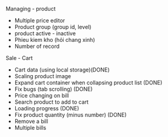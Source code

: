 Managing - product
- Multiple price editor
- Product group (group id, level)
- product active - inactive
- Phieu kiem kho (hỏi chang xinh)
- Number of record


Sale - Cart
- Cart data (using local storage)(DONE)
- Scaling product image 
- Expand cart container when collapsing product list (DONE)
- Fix bugs (tab scrolling) (DONE)
- Price changing on bill
- Search product to add to cart
- Loading progress (DONE)
- Fix product quantity (minus number) (DONE)
- Remove a bill
- Multiple bills